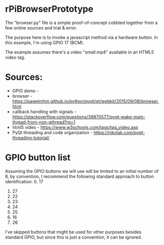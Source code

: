 # rPiBrowserPrototype

The "browser.py" file is a simple proof-of-concept cobbled together from a few online sources and trial & error.

The purpose here is to invoke a javascript method via a hardware button. In this example, I'm using GPIO 17 (BCM).

The example assumes there's a video "small.mp4" available in an HTML5 video tag.

# Sources:
* GPIO demo - 
* browser - https://pawelmhm.github.io/python/pyqt/qt/webkit/2015/09/08/browser.html
* callback handling with signals - https://stackoverflow.com/questions/39870577/pyqt-wake-main-thread-from-non-qthread?rq=1
* html5 video - https://www.w3schools.com/tags/tag_video.asp
* PyQt threading and code organization - https://nikolak.com/pyqt-threading-tutorial/

# GPIO button list
Assuming the GPIO buttons we will use will be limited to an initial number of 8, by convention, I recommend the following standard approach to button identification:
0. 17
1. 27
2. 22
3. 23
4. 24
5. 25
6. 16
7. 26

I've skipped buttons that might be used for other purposes besides standard GPIO, but since this is just a convention, it can be ignored.
